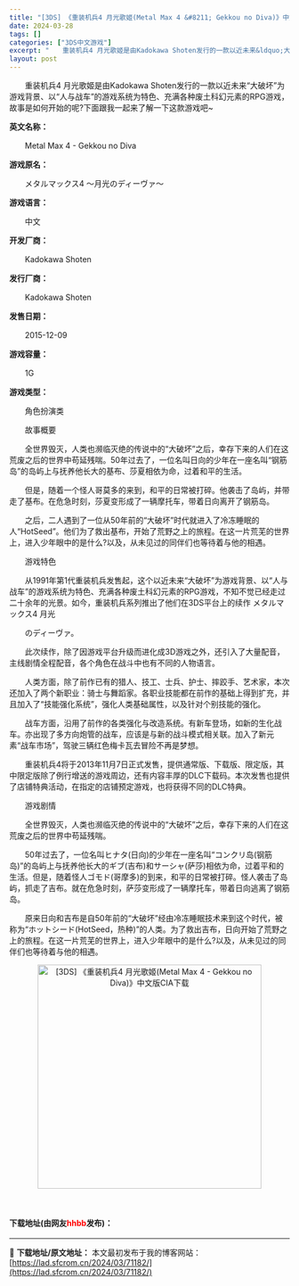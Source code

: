 ```yaml
---
title: "[3DS] 《重装机兵4 月光歌姬(Metal Max 4 &#8211; Gekkou no Diva)》中文版CIA下载"
date: 2024-03-28
tags: []
categories: ["3DS中文游戏"]
excerpt: "　　重装机兵4 月光歌姬是由Kadokawa Shoten发行的一款以近未来&ldquo;大破坏&rdquo;为游戏背景、以&ldquo;人与战车&rdquo;的游戏系统为特色、充满各种废土科幻元素的RPG游戏，故事是如何开始的呢?下面跟我一起来了解一下这款游戏吧~ 英文名称： 　　Metal Ma&hellip;"
layout: post
---
```


 <p>　　重装机兵4 月光歌姬是由Kadokawa Shoten发行的一款以近未来&ldquo;大破坏&rdquo;为游戏背景、以&ldquo;人与战车&rdquo;的游戏系统为特色、充满各种废土科幻元素的RPG游戏，故事是如何开始的呢?下面跟我一起来了解一下这款游戏吧~</p> <p><strong>英文名称：</strong></p> <p>　　Metal Max 4 - Gekkou no Diva</p> <p><strong>游戏原名：</strong></p> <p>　　メタルマックス4 ～月光のディーヴァ～</p> <p><strong>游戏语言：</strong></p> <p>　　中文</p> <p><strong>开发厂商：</strong></p> <p>　　Kadokawa Shoten</p> <p><strong>发行厂商：</strong></p> <p>　　Kadokawa Shoten</p> <p><strong>发售日期：</strong></p> <p>　　2015-12-09</p> <p><strong>游戏容量：</strong></p> <p>　　1G</p> <p><strong>游戏类型：</strong></p> <p>　　角色扮演类</p> <p>　　故事概要</p> <p>　　全世界毁灭，人类也濒临灭绝的传说中的&ldquo;大破坏&rdquo;之后，幸存下来的人们在这荒废之后的世界中苟延残喘。50年过去了，一位名叫日向的少年在一座名叫&ldquo;钢筋岛&rdquo;的岛屿上与抚养他长大的基布、莎夏相依为命，过着和平的生活。</p> <p>　　但是，随着一个怪人哥莫多的来到，和平的日常被打碎。他袭击了岛屿，并带走了基布。在危急时刻，莎夏变形成了一辆摩托车，带着日向离开了钢筋岛。</p> <p>　　之后，二人遇到了一位从50年前的&ldquo;大破坏&rdquo;时代就进入了冷冻睡眠的人&ldquo;HotSeed&rdquo;。他们为了救出基布，开始了荒野之上的旅程。在这一片荒芜的世界上，进入少年眼中的是什么?以及，从未见过的同伴们也等待着与他的相遇。</p> <p>　　游戏特色</p> <p>　　从1991年第1代重装机兵发售起，这个以近未来&ldquo;大破坏&rdquo;为游戏背景、以&ldquo;人与战车&rdquo;的游戏系统为特色、充满各种废土科幻元素的RPG游戏，不知不觉已经走过二十余年的光景。如今，重装机兵系列推出了他们在3DS平台上的续作 メタルマックス4 月光</p> <p>　　のディーヴァ。</p> <p>　　此次续作，除了因游戏平台升级而进化成3D游戏之外，还引入了大量配音，主线剧情全程配音，各个角色在战斗中也有不同的人物语言。</p> <p>　　人类方面，除了前作已有的猎人、技工、士兵、护士、摔跤手、艺术家，本次还加入了两个新职业：骑士与舞蹈家。各职业技能都在前作的基础上得到扩充，并且加入了&ldquo;技能强化系统&rdquo;，强化人类基础属性，以及针对个别技能的强化。</p> <p>　　战车方面，沿用了前作的各类强化与改造系统。有新车登场，如新的生化战车。亦出现了多方向炮管的战车，应该是与新的战斗模式相关联。加入了新元素&ldquo;战车市场&rdquo;，驾驶三辆红色梅卡瓦去冒险不再是梦想。</p> <p>　　重装机兵4将于2013年11月7日正式发售，提供通常版、下载版、限定版，其中限定版除了例行增送的游戏周边，还有内容丰厚的DLC下载码。本次发售也提供了店铺特典活动，在指定的店铺预定游戏，也将获得不同的DLC特典。</p> <p>　　游戏剧情</p> <p>　　全世界毁灭，人类也濒临灭绝的传说中的&ldquo;大破坏&rdquo;之后，幸存下来的人们在这荒废之后的世界中苟延残喘。</p> <p>　　50年过去了，一位名叫ヒナタ(日向)的少年在一座名叫&ldquo;コンクリ岛(钢筋岛)&rdquo;的岛屿上与抚养他长大的ギブ(吉布)和サーシャ(萨莎)相依为命，过着平和的生活。但是，随着怪人ゴモド(哥摩多)的到来，和平的日常被打碎。怪人袭击了岛屿，抓走了吉布。就在危急时刻，萨莎变形成了一辆摩托车，带着日向逃离了钢筋岛。</p> <p>　　原来日向和吉布是自50年前的&ldquo;大破坏&rdquo;经由冷冻睡眠技术来到这个时代，被称为&ldquo;ホットシード(HotSeed，热种)&rdquo;的人类。为了救出吉布，日向开始了荒野之上的旅程。在这一片荒芜的世界上，进入少年眼中的是什么?以及，从未见过的同伴们也等待着与他的相遇。</p> <p align="center"><img align="" border="0" src="https://lad.sfcrom.cn/wp-content/uploads/2024/03/20240328_660525a480f09.webp" width="402" alt="[3DS] 《重装机兵4 月光歌姬(Metal Max 4 - Gekkou no Diva)》中文版CIA下载" /></p> <p>&nbsp;</p> <p><h4>下载地址(由网友<font color="red">hhbb</font>发布)：</h4></p> 

---
📖 **下载地址/原文地址：** 本文最初发布于我的博客网站：[https://lad.sfcrom.cn/2024/03/71182/](https://lad.sfcrom.cn/2024/03/71182/)
